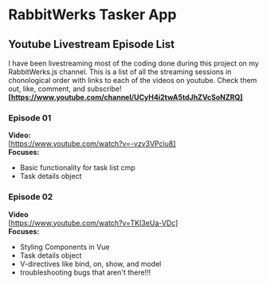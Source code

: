 # RabbitWerks Tasker App

## Youtube Livestream Episode List
I have been livestreaming most of the coding done during this project on my RabbitWerks.js channel.
This is a list of all the streaming sessions in chonological order with links to each of the videos on youtube. Check them out, like, comment, and subscribe! 
**[https://www.youtube.com/channel/UCyH4i2twA5tdJhZVcSoNZRQ]**


### Episode 01
**Video:**  
[https://www.youtube.com/watch?v=-vzv3VPciu8]  
**Focuses:**  
- Basic functionality for task list cmp
- Task details object


### Episode 02
**Video**  
[https://www.youtube.com/watch?v=TKI3eUa-VDc]  
**Focuses:**   
- Styling Components in Vue
- Task details object
- V-directives like bind, on, show, and model
- troubleshooting bugs that aren't there!!!